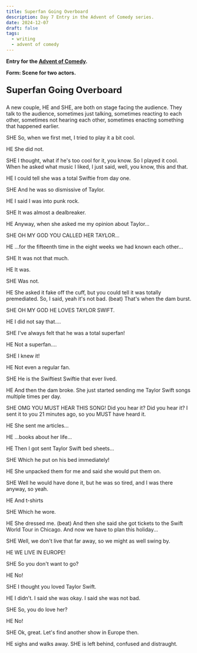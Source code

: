```yaml
---
title: Superfan Going Overboard
description: Day 7 Entry in the Advent of Comedy series.
date: 2024-12-07
draft: false
tags:
  - writing
  - advent of comedy
---
```


**Entry for the [Advent of Comedy](../../advent_of_comedy/).**

**Form: Scene for two actors.**

<p style="font-size:24px"><b>Superfan Going Overboard</b></p>

A new couple, HE and SHE, are both on stage facing the audience. They talk to the audience, sometimes just talking, sometimes reacting to each other, sometimes not hearing each other, sometimes enacting something that happened earlier.

SHE
So, when we first met, I tried to play it a bit cool.

HE
She did not.

SHE
I thought, what if he's too cool for it, you know. So I played it cool. When he asked what music I liked, I just said, well, you know, this and that.

HE
I could tell she was a total Swiftie from day one.

SHE
And he was so dismissive of Taylor.

HE
I said I was into punk rock.

SHE
It was almost a dealbreaker.

HE
Anyway, when she asked me my opinion about Taylor...

SHE
OH MY GOD YOU CALLED HER TAYLOR...

HE
...for the fifteenth time in the eight weeks we had known each other...

SHE
It was not that much.

HE
It was.

SHE
Was not.

HE
She asked it fake off the cuff, but you could tell it was totally premediated.
So, I said, yeah it's not bad. (beat) That's when the dam burst.

SHE
OH MY GOD HE LOVES TAYLOR SWIFT.

HE
I did not say that....

SHE
I've always felt that he was a total superfan!

HE
Not a superfan....

SHE
I knew it!

HE
Not even a regular fan.

SHE
He is the Swiftiest Swiftie that ever lived.

HE
And then the dam broke. She just started sending me Taylor Swift songs multiple times per day.

SHE
OMG YOU MUST HEAR THIS SONG! Did you hear it? Did you hear it? I sent it to you 21 minutes ago, so you MUST have heard it.

HE
She sent me articles...

HE
...books about her life...

HE
Then I got sent Taylor Swift bed sheets...

SHE
Which he put on his bed immediately!

HE
She unpacked them for me and said she would put them on.

SHE
Well he would have done it, but he was so tired, and I was there anyway, so yeah.

HE
And t-shirts

SHE
Which he wore.

HE
She dressed me. (beat) And then she said she got tickets to the Swift World Tour in Chicago. And now we have to plan this holiday...

SHE
Well, we don't live that far away, so we might as well swing by.

HE
WE LIVE IN EUROPE!

SHE
So you don't want to go?

HE
No!

SHE
I thought you loved Taylor Swift.

HE
I didn't. I said she was okay. I said she was not bad.

SHE
So, you do love her?

HE
No!

SHE
Ok, great. Let's find another show in Europe then.

HE sighs and walks away. SHE is left behind, confused and distraught.
